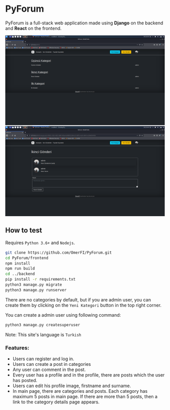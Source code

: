 # PyForum

PyForum is a full-stack web application made using **Django** on the backend and **React** on the frontend.

![](images/index.png)
![](images/detail.png)

## How to test

Requires `Python 3.6+` and `Nodejs`.

```bash
git clone https://github.com/OmerFI/PyForum.git
cd PyForum/frontend
npm install
npm run build
cd ../backend
pip install -r requirements.txt
python3 manage.py migrate
python3 manage.py runserver
```

There are no categories by default, but if you are admin user, you can create them by clicking on the `Yeni Kategori` button in the top right corner.

You can create a admin user using following command:

```bash
python3 manage.py createsuperuser
```

Note: This site's language is `Turkish`

### Features:

- Users can register and log in.
- Users can create a post in categories
- Any user can comment in the post.
- Every user has a profile and in the profile, there are posts which the user has posted.
- Users can edit his profile image, firstname and surname.
- In main page, there are categories and posts. Each category has maximum 5 posts in main page. If there are more than 5 posts, then a link to the category details page appears.
